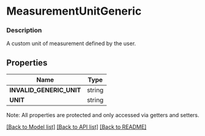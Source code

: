 # MeasurementUnitGeneric

### Description

A custom unit of measurement defined by the user.

## Properties
Name | Type
------------ | -------------
**INVALID_GENERIC_UNIT** | string
**UNIT** | string

Note: All properties are protected and only accessed via getters and setters.

[[Back to Model list]](../../README.md#documentation-for-models) [[Back to API list]](../../README.md#documentation-for-api-endpoints) [[Back to README]](../../README.md)

